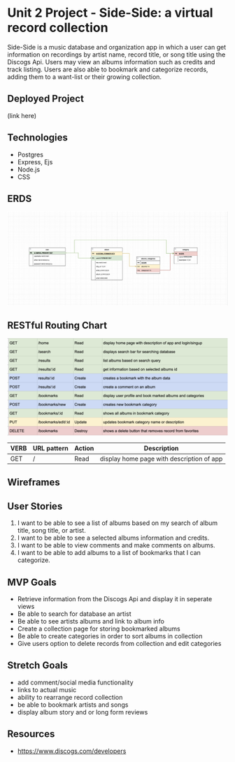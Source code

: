 # Unit 2 Project - Side-Side: a virtual record collection 

Side-Side is a music database and organization app in which a user can get information on recordings by artist name, record title, or song title using the Discogs Api. Users may view an albums information such as credits and track listing. Users are also able to bookmark and categorize records, adding them to a want-list or their growing collection.

## Deployed Project
(link here)

## Technologies
- Postgres
- Express, Ejs
- Node.js
- CSS

## ERDS
![ERD image](./Images/ERD_v2.png)

## RESTful Routing Chart
![restful routing chart](./Images/restfulchart.png)

| VERB | URL pattern | Action | Description |
|------|-------------|--------|-------------|
| GET  | /           | Read   | display home page with description of app

## Wireframes


<!-- /
![wireframe 1](./Images/wireframe-1.png/)
/login
![wireframe 2](./Images/wireframe-2.png/)
/signup
![wireframe 3](./Images/wireframe-3.png/)
/bookmarks
![wireframe 4](./Images/wireframe-4.png/)
/search
![wireframe 5](./Images/wireframe-5.png/)
/results
![wireframe 6](./Images/wireframe-6.png/)
/results/:id
![wireframe 7](./Images/wireframe-7.png/) -->

## User Stories
1. I want to be able to see a list of albums based on my search of album title, song title, or artist.
2. I want to be able to see a selected albums information and credits.
3. I want to be able to view comments and make comments on albums.
4. I want to be able to add albums to a list of bookmarks that I can categorize.

## MVP Goals
- Retrieve information from the Discogs Api and display it in seperate views
- Be able to search for database an artist
- Be able to see artists albums and link to album info
- Create a collection page for storing bookmarked albums
- Be able to create categories in order to sort albums in collection
- Give users option to delete records from collection and edit categories

## Stretch Goals
- add comment/social media functionality 
- links to actual music
- ability to rearrange record collection
- be able to bookmark artists and songs 
- display album story and or long form reviews

## Resources
- https://www.discogs.com/developers
